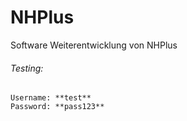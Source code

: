 # NHPlus
Software Weiterentwicklung von NHPlus



###### Testing:
```text 
Username: **test**
Password: **pass123**
```
